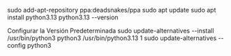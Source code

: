 sudo add-apt-repository ppa:deadsnakes/ppa
sudo apt update
sudo apt install python3.13
python3.13 --version

Configurar la Versión Predeterminada
sudo update-alternatives --install /usr/bin/python3 python3 /usr/bin/python3.13 1
sudo update-alternatives --config python3